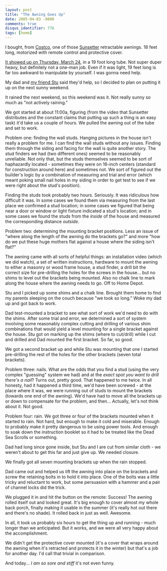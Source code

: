 ```yaml
---
layout: post
title: "The Awning Goes Up"
date: 2005-04-03 -0800
comments: true
disqus_identifier: 776
tags: [home]
---
```

I bought, from [Costco](http://www.costco.com), one of those
[Sunsetter](http://www.sunsetter.com) retractable awnings. 18 feet long,
motorized with remote control and protective cover.

 [It showed up on Thursday, March
24](/archive/2005/03/24/siphoning-awnings.aspx), in a 19 foot long tube.
Not super duper heavy, but definitely not a one-man job. Even if it was
light, 19 feet long is far too awkward to manipulate by yourself. I was
gonna need help.

 My dad and [my friend Stu](http://www.stuartthompson.net) said they'd
help, so I decided to plan on putting it up on the next sunny weekend.

 It rained the next weekend, so this weekend was it. Not really sunny so
much as "not actively raining."

 We got started at about 11:00a, figuring (from the video that Sunsetter
distributes and the constant claims that putting up such a thing is an
easy task) it'd take us a couple of hours. We pulled the awning out of
the tube and set to work.

 Problem one: finding the wall studs. Hanging pictures in the house
isn't really a problem for me. I can find the wall studs without any
issues. Finding them through the siding and facing for the wall is quite
another story. The stud finders we had (two different ones) seemed to be
reasonably unreliable. Not only that, but the studs themselves seemed to
be sort of haphazardly located - sometimes they were on 16-inch centers
(standard for construction around here) and sometimes not. We sort of
figured out the builder's logic by a combination of measuring and trial
and error (which meant poking small nail holes in my siding in order to
get test to see if we were right about the stud's position).

 Finding the studs took probably two hours. Seriously. It was ridiculous
how difficult it was. In some cases we found them via measuring from the
last place we confirmed a stud location; in some cases we figured that
being near a door or window or light fixture indicated a stud's
location; and in some cases we found the studs from the *inside* of the
house and measured the corresponding distance *outside*.

 Problem two: determining the mounting bracket positions. Less an issue
of "where along the length of the awning do the brackets go?" and more
"how do we put these huge mothers flat against a house where the siding
isn't flat?"

 The awning came with all sorts of helpful things: an installation video
(which we did watch), a set of written instructions, hardware to mount
the awning to either a masonry or wood frame house, a stud finder, a
drill bit the correct size for pre-drilling the holes for the screws in
the house... but no shims to level out the brackets being mounted. Also
no chalk line to mark along the house where the awning needs to go. Off
to Home Depot.

 Stu and I picked up some shims and a chalk line. Brought them home to
find my parents sleeping on the couch because "we took so long." Woke my
dad up and got back to work.

 Dad test-mounted a bracket to see what sort of work we'd need to do
with the shims. After some trial and error, we determined a sort of
system involving some reasonably complex cutting and drilling of various
shim combinations that would yield a level mounting for a single bracket
against the house. Stu got on marking up the shims (where to cut/drill)
while I cut and drilled and Dad mounted the first bracket. So far, so
good.

 We got a second bracket up and while Stu was mounting that one I
started pre-drilling the rest of the holes for the other brackets (seven
total brackets).

 Problem three: nails. What are the odds that you find a stud (using the
very complex "guessing" system we had) and at the *exact spot you want
to drill there's a nail*? Turns out, pretty good. That happened to me
twice. In all honesty, had it happened a third time, we'd have been
screwed - at the place where it was, we were running out of studs to
mount the brackets (towards one end of the awning). We'd have had to
move all the brackets up or down to compensate for the problem, and
then... Actually, let's not think about it. Not good.

 Problem four: rain. We got three or four of the brackets mounted when
it started to rain. Not hard, but enough to make it cold and miserable.
Enough to probably make it pretty dangerous to be using power tools. And
enough to soak down the instruction booklet so it had to be treated like
the Dead Sea Scrolls or something.

 Dad had long since gone inside, but Stu and I are cut from similar
cloth - we weren't about to get this far and just give up. We needed
closure.

 We finally got all seven mounting brackets up when the rain stopped.

 Dad came out and helped us lift the awning into place on the brackets
and screw the retaining bolts in to hold it into place. One of the bolts
was a little tricky and reluctant to work, but some persuasion with a
hammer and a pair of channel locks did the trick.

 We plugged it in and hit the button on the remote: Success! The awning
rolled itself out and looked great. It's big enough to cover almost my
whole back porch, finally making it usable in the summer (it's really
hot out there and there's no shade). It rolled back in just as well.
Awesome.

 In all, it took us probably six hours to get the thing up and running -
much longer than we anticipated. But it works, and we were all very
happy about the accomplishment.

 We didn't get the protective cover mounted (it's a cover that wraps
around the awning when it's retracted and protects it in the winter) but
that's a job for another day. I'd call that trivial in comparison.

 And today... *I am so sore and stiff* it's not even funny.
